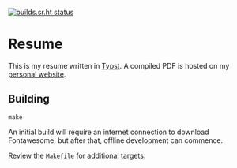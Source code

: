 <!--
SPDX-License-Identifier: CC0-1.0

SPDX-FileCopyrightText: Tristan Partin <tristan@partin.io>
-->

<!-- prettier-ignore-start -->

<!-- markdownlint-disable-next-line MD041 -->
[![builds.sr.ht status](https://builds.sr.ht/~tristan957/resume.svg)](https://builds.sr.ht/~tristan957/resume?)

<!-- prettier-ignore-end -->

# Resume

This is my resume written in [Typst](https://typst.app). A compiled PDF is
hosted on my
[personal website](https://tristan.partin.io/documents/Tristan_Partin_Resume.pdf).

## Building

```shell
make
```

An initial build will require an internet connection to download Fontawesome,
but after that, offline development can commence.

Review the [`Makefile`](./Makefile) for additional targets.
